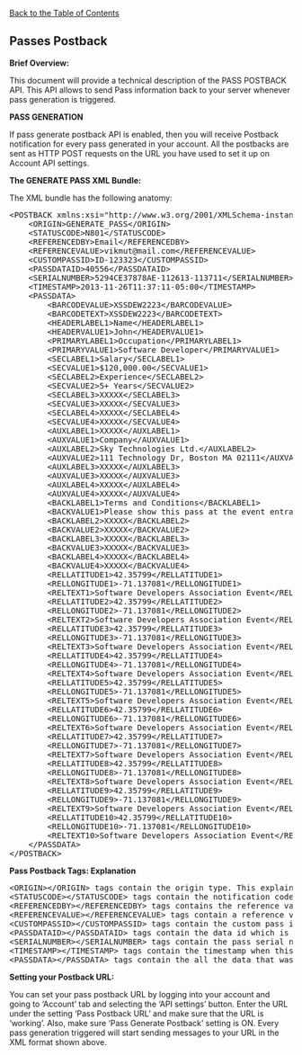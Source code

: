<a href="/1.3/README.md">Back to the Table of Contents</a>
<h2>Passes&nbsp;Postback</h2>
<div id="page-content"><p><strong>Brief Overview:</strong></p>
<p>This document will provide a technical description of the PASS POSTBACK API. 
This API allows to send Pass information back to your server whenever pass generation is triggered.</p>
<p><strong>PASS GENERATION</strong></p>
<p>If pass generate postback API is enabled, then you will receive Postback notification for every pass generated in your account.
All the postbacks are sent as HTTP POST requests on the URL you have used to set it up on Account API settings.</p>
<p><a name="the_xml_bundle1"></a> <strong>The GENERATE PASS XML Bundle:</strong></p>
<p>The XML bundle has the following anatomy:</p>
<pre>
&lt;POSTBACK xmlns:xsi="http://www.w3.org/2001/XMLSchema-instance" xsi:noNamespaceSchemaLocation ="http://www.skycore.com/schema/pass-postback.xsd"&gt;
    &lt;ORIGIN&gt;GENERATE_PASS&lt;/ORIGIN&gt;
    &lt;STATUSCODE&gt;N801&lt;/STATUSCODE&gt;
    &lt;REFERENCEDBY&gt;Email&lt;/REFERENCEDBY&gt;
    &lt;REFERENCEVALUE&gt;vikmut@mail.com&lt;/REFERENCEVALUE&gt;
    &lt;CUSTOMPASSID&gt;ID-123323&lt;/CUSTOMPASSID&gt;
    &lt;PASSDATAID&gt;40556&lt;/PASSDATAID&gt;
    &lt;SERIALNUMBER&gt;5294CE37878AE-112613-113711&lt;/SERIALNUMBER&gt;
    &lt;TIMESTAMP&gt;2013-11-26T11:37:11-05:00&lt;/TIMESTAMP&gt;
    &lt;PASSDATA&gt;
        &lt;BARCODEVALUE&gt;XSSDEW2223&lt;/BARCODEVALUE&gt;
        &lt;BARCODETEXT&gt;XSSDEW2223&lt;/BARCODETEXT&gt;
        &lt;HEADERLABEL1&gt;Name&lt;/HEADERLABEL1&gt;
        &lt;HEADERVALUE1&gt;John&lt;/HEADERVALUE1&gt;
        &lt;PRIMARYLABEL1&gt;Occupation&lt;/PRIMARYLABEL1&gt;
        &lt;PRIMARYVALUE1&gt;Software Developer&lt;/PRIMARYVALUE1&gt;
        &lt;SECLABEL1&gt;Salary&lt;/SECLABEL1&gt;
        &lt;SECVALUE1&gt;$120,000.00&lt;/SECVALUE1&gt;
        &lt;SECLABEL2&gt;Experience&lt;/SECLABEL2&gt;
        &lt;SECVALUE2&gt;5+ Years&lt;/SECVALUE2&gt;
        &lt;SECLABEL3&gt;XXXXX&lt;/SECLABEL3&gt;
        &lt;SECVALUE3&gt;XXXXX&lt;/SECVALUE3&gt;
        &lt;SECLABEL4&gt;XXXXX&lt;/SECLABEL4&gt;
        &lt;SECVALUE4&gt;XXXXX&lt;/SECVALUE4&gt;
        &lt;AUXLABEL1&gt;XXXXX&lt;/AUXLABEL1&gt;
        &lt;AUXVALUE1&gt;Company&lt;/AUXVALUE1&gt;
        &lt;AUXLABEL2&gt;Sky Technologies Ltd.&lt;/AUXLABEL2&gt;
        &lt;AUXVALUE2&gt;111 Technology Dr, Boston MA 02111&lt;/AUXVALUE2&gt;
        &lt;AUXLABEL3&gt;XXXXX&lt;/AUXLABEL3&gt;
        &lt;AUXVALUE3&gt;XXXXX&lt;/AUXVALUE3&gt;
        &lt;AUXLABEL4&gt;XXXXX&lt;/AUXLABEL4&gt;
        &lt;AUXVALUE4&gt;XXXXX&lt;/AUXVALUE4&gt;
        &lt;BACKLABEL1&gt;Terms and Conditions&lt;/BACKLABEL1&gt;
        &lt;BACKVALUE1&gt;Please show this pass at the event entrance to get in.&lt;/BACKVALUE1&gt;
        &lt;BACKLABEL2&gt;XXXXX&lt;/BACKLABEL2&gt;
        &lt;BACKVALUE2&gt;XXXXX&lt;/BACKVALUE2&gt;
        &lt;BACKLABEL3&gt;XXXXX&lt;/BACKLABEL3&gt;
        &lt;BACKVALUE3&gt;XXXXX&lt;/BACKVALUE3&gt;
        &lt;BACKLABEL4&gt;XXXXX&lt;/BACKLABEL4&gt;
        &lt;BACKVALUE4&gt;XXXXX&lt;/BACKVALUE4&gt;
        &lt;RELLATITUDE1&gt;42.35799&lt;/RELLATITUDE1&gt;
        &lt;RELLONGITUDE1&gt;-71.137081&lt;/RELLONGITUDE1&gt;
        &lt;RELTEXT1&gt;Software Developers Association Event&lt;/RELTEXT1&gt;
        &lt;RELLATITUDE2&gt;42.35799&lt;/RELLATITUDE2&gt;
        &lt;RELLONGITUDE2&gt;-71.137081&lt;/RELLONGITUDE2&gt;
        &lt;RELTEXT2&gt;Software Developers Association Event&lt;/RELTEXT2&gt;
        &lt;RELLATITUDE3&gt;42.35799&lt;/RELLATITUDE3&gt;
        &lt;RELLONGITUDE3&gt;-71.137081&lt;/RELLONGITUDE3&gt;
        &lt;RELTEXT3&gt;Software Developers Association Event&lt;/RELTEXT3&gt;
        &lt;RELLATITUDE4&gt;42.35799&lt;/RELLATITUDE4&gt;
        &lt;RELLONGITUDE4&gt;-71.137081&lt;/RELLONGITUDE4&gt;
        &lt;RELTEXT4&gt;Software Developers Association Event&lt;/RELTEXT4&gt;
        &lt;RELLATITUDE5&gt;42.35799&lt;/RELLATITUDE5&gt;
        &lt;RELLONGITUDE5&gt;-71.137081&lt;/RELLONGITUDE5&gt;
        &lt;RELTEXT5&gt;Software Developers Association Event&lt;/RELTEXT5&gt;
        &lt;RELLATITUDE6&gt;42.35799&lt;/RELLATITUDE6&gt;
        &lt;RELLONGITUDE6&gt;-71.137081&lt;/RELLONGITUDE6&gt;
        &lt;RELTEXT6&gt;Software Developers Association Event&lt;/RELTEXT6&gt;
        &lt;RELLATITUDE7&gt;42.35799&lt;/RELLATITUDE7&gt;
        &lt;RELLONGITUDE7&gt;-71.137081&lt;/RELLONGITUDE7&gt;
        &lt;RELTEXT7&gt;Software Developers Association Event&lt;/RELTEXT7&gt;
        &lt;RELLATITUDE8&gt;42.35799&lt;/RELLATITUDE8&gt;
        &lt;RELLONGITUDE8&gt;-71.137081&lt;/RELLONGITUDE8&gt;
        &lt;RELTEXT8&gt;Software Developers Association Event&lt;/RELTEXT8&gt;
        &lt;RELLATITUDE9&gt;42.35799&lt;/RELLATITUDE9&gt;
        &lt;RELLONGITUDE9&gt;-71.137081&lt;/RELLONGITUDE9&gt;
        &lt;RELTEXT9&gt;Software Developers Association Event&lt;/RELTEXT9&gt;
        &lt;RELLATITUDE10&gt;42.35799&lt;/RELLATITUDE10&gt;
        &lt;RELLONGITUDE10&gt;-71.137081&lt;/RELLONGITUDE10&gt;
        &lt;RELTEXT10&gt;Software Developers Association Event&lt;/RELTEXT10&gt;
    &lt;/PASSDATA&gt;
&lt;/POSTBACK&gt;</pre>

<p><strong>Pass Postback Tags: Explanation</strong></p>
<pre>
&lt;ORIGIN&gt;&lt;/ORIGIN&gt; tags contain the origin type. This explains the type of postback notification.
&lt;STATUSCODE&gt;&lt;/STATUSCODE&gt; tags contain the notification code for success/failure. These codes are explained under <a href="/1.3/CONTENTS/APPENDIX/APPENDIX_B.md">APENDIX B</a>
&lt;REFERENCEDBY&gt;&lt;/REFERENCEDBY&gt; tags contains the reference value type that was used to generate this pass i.e., email, phone, etc.
&lt;REFERENCEVALUE&gt;&lt;/REFERENCEVALUE&gt; tags contain a reference value that was used to generate the pass.
&lt;CUSTOMPASSID&gt;&lt;/CUSTOMPASSID&gt; tags contain the custom pass id. This is the optional pass id that is passed when making a Pass generate/Add pass data API request to reference this pass in future requests.
&lt;PASSDATAID&gt;&lt;/PASSDATAID&gt; tags contain the data id which is generated by our system when we create a new pass.
&lt;SERIALNUMBER&gt;&lt;/SERIALNUMBER&gt; tags contain the pass serial number. This is unique number generated for each pass.
&lt;TIMESTAMP&gt;&lt;/TIMESTAMP&gt; tags contain the timestamp when this pass was generated.
&lt;PASSDATA&gt;&lt;/PASSDATA&gt; tags contain the all the data that was on the pass.
</pre>
<p><a name="setting_your_postback_url"></a> <strong>Setting your Postback URL:</strong></p>
<p>You can set your pass postback URL by logging into your account and going to &#8216;Account&#8217; tab and selecting the 
&#8216;API settings&#8217; button. Enter the URL under the setting &#8216;Pass Postback URL&#8217; and make sure that the URL is &#8216;working&#8217;. Also, make sure &#8216;Pass Generate Postback&#8217; setting is ON. Every pass generation triggered will start sending messages to your URL in the XML format shown above.</p>
